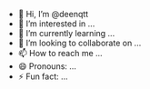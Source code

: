 - 👋 Hi, I’m @deenqtt
- 👀 I’m interested in ...
- 🌱 I’m currently learning ...
- 💞️ I’m looking to collaborate on ...
- 📫 How to reach me ...
- 😄 Pronouns: ...
- ⚡ Fun fact: ...

<!---
deenqtt/deenqtt is a ✨ special ✨ repository because its `README.md` (this file) appears on your GitHub profile.
You can click the Preview link to take a look at your changes.
--->
